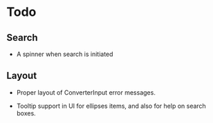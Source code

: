 # Todo

## Search

- A spinner when search is initiated

## Layout

- Proper layout of ConverterInput error messages.

- Tooltip support in UI for ellipses items, and also for help
  on search boxes.
